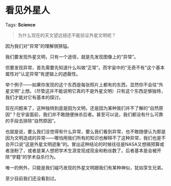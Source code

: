 # 看见外星人

Tags: **Science**

> 为什么现在的天文望远镜还不能验证外星文明呢？



因为我们对“异常”的理解很狭隘。

我们要发现外星文明，只有一个途径，就是先发现图像上的“异常”。

但要发现异常，首先需要先知道什么叫做“正常”。而宇宙中的“无奇不有”这个基本属性对“认定异常”有逻辑上的遮蔽性。

举个例子——如果你发现的这个东西是每张照片上都有的东西，显然你不会往“外星文明”上想。（尽管这并不能说明它真的不是外星文明）只有这个东西足够独特，我们才能对它有基本的探讨。

现在问题来了，这种独特到底是因为文明，还是因为某种我们并不了解的“自然原因”？在宇宙面前，我们并不敢随便抹杀后者。甚至可以说，我们都没有什么可靠的手段去排除“自然原因”。

也就是说，要么我们没觉得有什么异常，要么我们看到异常，也不敢随便认为那是因为文明造成的异常——哪怕用我们所有的知识也解释不了这种异常，我们也是不会开口说“这是外星文明迹象”的。冒出这种结论的时候往往是NASA又想搞预算或者涨粉了，或者是某人想把学术生涯变现成现金和粉丝数了。后者基本是会被开除“学籍”的学术自杀行为。

唯一的例外，只能是我们碰巧发现的外星文明跟我们有某种神似，犹如孪生兄弟。

至少目前我们还没看到过。



